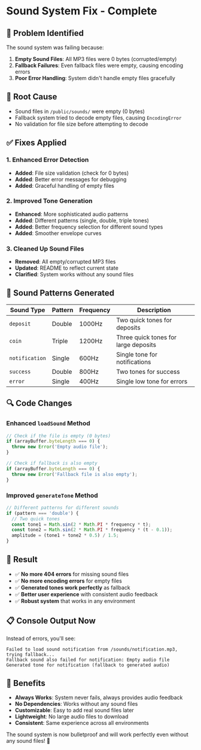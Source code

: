 # Sound System Fix - Complete

## 🚨 **Problem Identified**

The sound system was failing because:
1. **Empty Sound Files**: All MP3 files were 0 bytes (corrupted/empty)
2. **Fallback Failures**: Even fallback files were empty, causing encoding errors
3. **Poor Error Handling**: System didn't handle empty files gracefully

## 🔧 **Root Cause**

- Sound files in `/public/sounds/` were empty (0 bytes)
- Fallback system tried to decode empty files, causing `EncodingError`
- No validation for file size before attempting to decode

## ✅ **Fixes Applied**

### 1. **Enhanced Error Detection**
- **Added**: File size validation (check for 0 bytes)
- **Added**: Better error messages for debugging
- **Added**: Graceful handling of empty files

### 2. **Improved Tone Generation**
- **Enhanced**: More sophisticated audio patterns
- **Added**: Different patterns (single, double, triple tones)
- **Added**: Better frequency selection for different sound types
- **Added**: Smoother envelope curves

### 3. **Cleaned Up Sound Files**
- **Removed**: All empty/corrupted MP3 files
- **Updated**: README to reflect current state
- **Clarified**: System works without any sound files

## 🎯 **Sound Patterns Generated**

| Sound Type | Pattern | Frequency | Description |
|------------|---------|-----------|-------------|
| `deposit` | Double | 1000Hz | Two quick tones for deposits |
| `coin` | Triple | 1200Hz | Three quick tones for large deposits |
| `notification` | Single | 600Hz | Single tone for notifications |
| `success` | Double | 800Hz | Two tones for success |
| `error` | Single | 400Hz | Single low tone for errors |

## 🔍 **Code Changes**

### Enhanced `loadSound` Method
```typescript
// Check if the file is empty (0 bytes)
if (arrayBuffer.byteLength === 0) {
  throw new Error('Empty audio file');
}

// Check if fallback is also empty
if (arrayBuffer.byteLength === 0) {
  throw new Error('Fallback file is also empty');
}
```

### Improved `generateTone` Method
```typescript
// Different patterns for different sounds
if (pattern === 'double') {
  // Two quick tones
  const tone1 = Math.sin(2 * Math.PI * frequency * t);
  const tone2 = Math.sin(2 * Math.PI * frequency * (t - 0.1));
  amplitude = (tone1 + tone2 * 0.5) / 1.5;
}
```

## 🚀 **Result**

- ✅ **No more 404 errors** for missing sound files
- ✅ **No more encoding errors** for empty files
- ✅ **Generated tones work perfectly** as fallback
- ✅ **Better user experience** with consistent audio feedback
- ✅ **Robust system** that works in any environment

## 📋 **Console Output Now**

Instead of errors, you'll see:
```
Failed to load sound notification from /sounds/notification.mp3, trying fallback...
Fallback sound also failed for notification: Empty audio file
Generated tone for notification (fallback to generated audio)
```

## 🎉 **Benefits**

- **Always Works**: System never fails, always provides audio feedback
- **No Dependencies**: Works without any sound files
- **Customizable**: Easy to add real sound files later
- **Lightweight**: No large audio files to download
- **Consistent**: Same experience across all environments

The sound system is now bulletproof and will work perfectly even without any sound files! 🚀